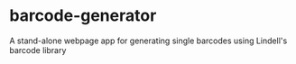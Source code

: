 # barcode-generator
A stand-alone webpage app for generating single barcodes using Lindell's barcode library
